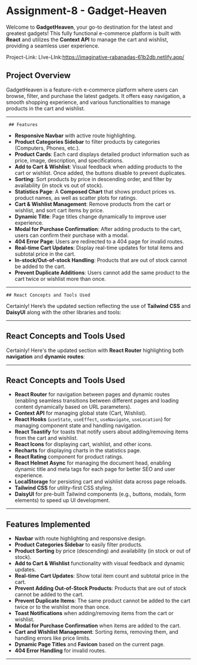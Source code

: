 # Assignment-8 - Gadget-Heaven

Welcome to **GadgetHeaven**, your go-to destination for the latest and greatest gadgets! This fully functional e-commerce platform is built with **React** and utilizes the **Context API** to manage the cart and wishlist, providing a seamless user experience.

Project-Link:
LIve-LInk:https://imaginative-rabanadas-61b2db.netlify.app/

## Project Overview

GadgetHeaven is a feature-rich e-commerce platform where users can browse, filter, and purchase the latest gadgets. It offers easy navigation, a smooth shopping experience, and various functionalities to manage products in the cart and wishlist.

---

     ## Features

- **Responsive Navbar** with active route highlighting.
- **Product Categories Sidebar** to filter products by categories (Computers, Phones, etc.).
- **Product Cards**: Each card displays detailed product information such as price, image, description, and specifications.
- **Add to Cart & Wishlist**: Visual feedback when adding products to the cart or wishlist. Once added, the buttons disable to prevent duplicates.
- **Sorting**: Sort products by price in descending order, and filter by availability (in stock vs out of stock).
- **Statistics Page**: A **Composed Chart** that shows product prices vs. product names, as well as scatter plots for ratings.
- **Cart & Wishlist Management**: Remove products from the cart or wishlist, and sort cart items by price.
- **Dynamic Title**: Page titles change dynamically to improve user experience.
- **Modal for Purchase Confirmation**: After adding products to the cart, users can confirm their purchase with a modal.
- **404 Error Page**: Users are redirected to a 404 page for invalid routes.
- **Real-time Cart Updates**: Display real-time updates for total items and subtotal price in the cart.
- **In-stock/Out-of-stock Handling**: Products that are out of stock cannot be added to the cart.
- **Prevent Duplicate Additions**: Users cannot add the same product to the cart twice or wishlist more than once.

---



    ## React Concepts and Tools Used

Certainly! Here’s the updated section reflecting the use of **Tailwind CSS** and **DaisyUI** along with the other libraries and tools:

---

## React Concepts and Tools Used

Certainly! Here's the updated section with **React Router** highlighting both **navigation** and **dynamic routes**:

---

## React Concepts and Tools Used

- **React Router** for navigation between pages and dynamic routes (enabling seamless transitions between different pages and loading content dynamically based on URL parameters).
- **Context API** for managing global state (Cart, Wishlist).
- **React Hooks** (`useState`, `useEffect`, `useNavigate`, `useLocation`) for managing component state and handling navigation.
- **React Toastify** for toasts that notify users about adding/removing items from the cart and wishlist.
- **React Icons** for displaying cart, wishlist, and other icons.
- **Recharts** for displaying charts in the statistics page.
- **React Rating** component for product ratings.
- **React Helmet Async** for managing the document head, enabling dynamic title and meta tags for each page for better SEO and user experience.
- **LocalStorage** for persisting cart and wishlist data across page reloads.
- **Tailwind CSS** for utility-first CSS styling.
- **DaisyUI** for pre-built Tailwind components (e.g., buttons, modals, form elements) to speed up UI development.


---


## Features Implemented

- **Navbar** with route highlighting and responsive design.
- **Product Categories Sidebar** to easily filter products.
- **Product Sorting** by price (descending) and availability (in stock or out of stock).
- **Add to Cart & Wishlist** functionality with visual feedback and dynamic updates.
- **Real-time Cart Updates**: Show total item count and subtotal price in the cart.
- **Prevent Adding Out-of-Stock Products**: Products that are out of stock cannot be added to the cart.
- **Prevent Duplicate Items**: The same product cannot be added to the cart twice or to the wishlist more than once.
- **Toast Notifications** when adding/removing items from the cart or wishlist.
- **Modal for Purchase Confirmation** when items are added to the cart.
- **Cart and Wishlist Management**: Sorting items, removing them, and handling errors like price limits.
- **Dynamic Page Titles** and **Favicon** based on the current page.
- **404 Error Handling** for invalid routes.

---


